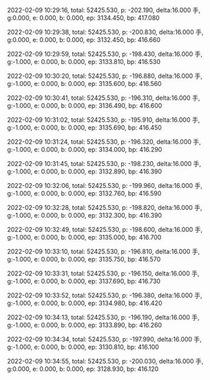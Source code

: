 2022-02-09 10:29:16, total: 52425.530, p: -202.190, delta:16.000 手, g:0.000, e: 0.000, b: 0.000, ep: 3134.450, bp: 417.080

2022-02-09 10:29:38, total: 52425.530, p: -200.830, delta:16.000 手, g:0.000, e: 0.000, b: 0.000, ep: 3132.450, bp: 416.660

2022-02-09 10:29:59, total: 52425.530, p: -198.430, delta:16.000 手, g:-1.000, e: 0.000, b: 0.000, ep: 3133.810, bp: 416.530

2022-02-09 10:30:20, total: 52425.530, p: -196.880, delta:16.000 手, g:-1.000, e: 0.000, b: 0.000, ep: 3135.600, bp: 416.560

2022-02-09 10:30:41, total: 52425.530, p: -196.310, delta:16.000 手, g:-1.000, e: 0.000, b: 0.000, ep: 3136.490, bp: 416.600

2022-02-09 10:31:02, total: 52425.530, p: -195.910, delta:16.000 手, g:-1.000, e: 0.000, b: 0.000, ep: 3135.690, bp: 416.450

2022-02-09 10:31:24, total: 52425.530, p: -196.320, delta:16.000 手, g:-1.000, e: 0.000, b: 0.000, ep: 3134.000, bp: 416.290

2022-02-09 10:31:45, total: 52425.530, p: -198.230, delta:16.000 手, g:-1.000, e: 0.000, b: 0.000, ep: 3132.890, bp: 416.390

2022-02-09 10:32:06, total: 52425.530, p: -199.960, delta:16.000 手, g:-1.000, e: 0.000, b: 0.000, ep: 3132.760, bp: 416.590

2022-02-09 10:32:28, total: 52425.530, p: -198.820, delta:16.000 手, g:-1.000, e: 0.000, b: 0.000, ep: 3132.300, bp: 416.390

2022-02-09 10:32:49, total: 52425.530, p: -198.600, delta:16.000 手, g:-1.000, e: 0.000, b: 0.000, ep: 3135.000, bp: 416.700

2022-02-09 10:33:10, total: 52425.530, p: -196.810, delta:16.000 手, g:-1.000, e: 0.000, b: 0.000, ep: 3135.750, bp: 416.570

2022-02-09 10:33:31, total: 52425.530, p: -196.150, delta:16.000 手, g:-1.000, e: 0.000, b: 0.000, ep: 3137.690, bp: 416.730

2022-02-09 10:33:52, total: 52425.530, p: -196.380, delta:16.000 手, g:-1.000, e: 0.000, b: 0.000, ep: 3134.980, bp: 416.420

2022-02-09 10:34:13, total: 52425.530, p: -196.190, delta:16.000 手, g:-1.000, e: 0.000, b: 0.000, ep: 3133.890, bp: 416.260

2022-02-09 10:34:34, total: 52425.530, p: -197.990, delta:16.000 手, g:-1.000, e: 0.000, b: 0.000, ep: 3130.810, bp: 416.100

2022-02-09 10:34:55, total: 52425.530, p: -200.030, delta:16.000 手, g:0.000, e: 0.000, b: 0.000, ep: 3128.930, bp: 416.120